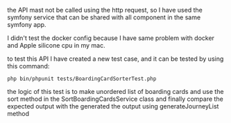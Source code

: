the API mast not be called using the http request, so I have used the symfony service that can be shared with all component in the same symfony app.

I didn't test the docker config because I have same problem with docker and Apple silicone cpu in my mac.

to test this API I have created a new test case, and it can be tested by using this command:

`php bin/phpunit tests/BoardingCardSorterTest.php`

the logic of this test is to make unordered list of boarding cards and use the sort method in the SortBoardingCardsService class and finally compare the expected output with the generated the output using generateJourneyList method